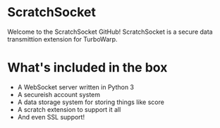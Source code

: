 # ScratchSocket
Welcome to the ScratchSocket GitHub! ScratchSocket is a secure data transmittion extension for TurboWarp.
# What's included in the box
- A WebSocket server written in Python 3
- A secureish account system
- A data storage system for storing things like score
- A scratch extension to support it all
- And even SSL support!
